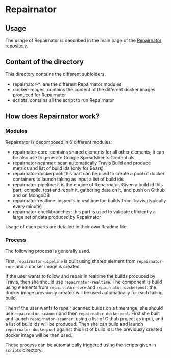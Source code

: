 # Repairnator

## Usage

The usage of Repairnator is described in the main page of the [Repairnator repository](https://github.com/Spirals-Team/repairnator).

## Content of the directory

This directory contains the different subfolders:
  - repairnator-*: are the different Repairnator modules
  - docker-images: contains the content of the different docker images produced for Repairnator
  - scripts: contains all the script to run Repairnator

## How does Repairnator work?

### Modules

Repairnator is decomposed in 6 different modules: 
  - repairnator-core: contains shared elements for all other elements, it can be also use to generate Google Spreadsheets Credentials
  - repairnator-scanner: scan automatically Travis Build and produce metrics and list of build ids (only for Bears)
  - repairnator-dockerpool: this part can be used to create a pool of docker containers to launch taking as input a list of build ids
  - repairnator-pipeline: it is the engine of Repairnator. Given a build id this part, compile, test and repair it, gathering data on it, and push on Github and on MongoDB
  - repairnator-realtime: inspects in realtime the builds from Travis (typically every minute)
  - repairnator-checkbranches: this part is used to validate efficiently a large set of data produced by Repairnator

Usage of each parts are detailed in their own Readme file.

### Process 

The following process is generally used.

First, `repairnator-pipeline` is built using shared element from `repairnator-core` and a docker image is created. 

If the user wants to follow and repair in realtime the builds procuced by Travis, then she should use `repairnator-realtime`.
The component is build using elements from `repairnator-core` and `repairnator-dockerpool`: the docker image previously created will be used automatically for each failing build.

Then if the user wants to repair scanned builds on a timerange, she should use `repairnator-scanner` and then `repairnator-dockerpool`.
First she built and launch `repairnator-scanner`, using a list of Github project as input, and a list of build ids will be produced.
Then she can build and launch `repairnator-dockerpool` against this list of build ids: the previously created docker image will be then used.

Those process can be automatically triggered using the scripts given in `scripts` directory.
  
